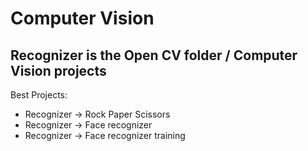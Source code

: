 # Computer Vision

<h2>Recognizer is the Open CV folder / Computer Vision projects</h2>

Best Projects:
- Recognizer -> Rock Paper Scissors
- Recognizer -> Face recognizer
- Recognizer -> Face recognizer training

 
